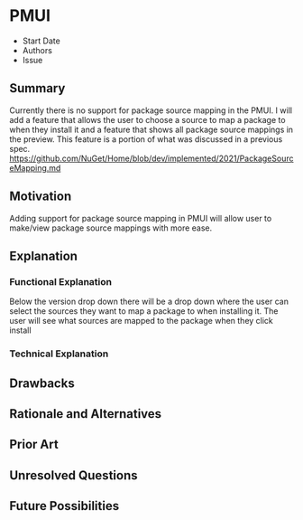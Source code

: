 # PMUI 
* Start Date
* Authors
* Issue

## Summary

Currently there is no support for package source mapping in the PMUI. I will add a feature that allows the user to choose a source to map a package to when they install it and a feature that shows all package source mappings in the preview. <!-- what is the preview window called after you hit install?? what is the window on the right of browse called where you can select a version??--> 
This feature is a portion of what was discussed in a previous spec. https://github.com/NuGet/Home/blob/dev/implemented/2021/PackageSourceMapping.md

## Motivation

Adding support for package source mapping in PMUI will allow user to make/view package source mappings with more ease.

## Explanation

### Functional Explanation

<!-- preview page--> Below the version drop down there will be a drop down where the user can select the sources they want to map a package to when installing it. The user will see what sources are mapped to the package when they click install <!-- preview changes page-->

### Technical Explanation

## Drawbacks

## Rationale and Alternatives

## Prior Art

## Unresolved Questions

## Future Possibilities 

